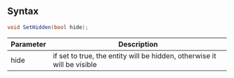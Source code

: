 ## Syntax
```csharp
void SetHidden(bool hide);
```

| Parameter | Description |
|---|---|
| hide | if set to true, the entity will be hidden, otherwise it will be visible |